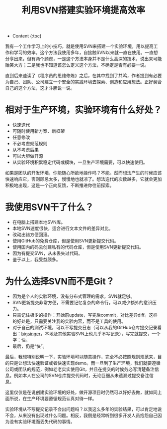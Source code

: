 ﻿---
layout:		post
category:	"other"
title:		"利用SVN搭建实验环境提高效率"
tags:		[svn]
---
- Content
{:toc}

我有一个工作学习上的小技巧，就是使用SVN来搭建一个实验环境，用以提高工作和学习的效率。这个方法我使用多年，自接触SVN以来就一直在使用。一直想分享出来，但有两个顾虑，一是这个方法本身并不是什么高深的技术，说出来可能贻笑大方；二是我也不知道该怎么定义这个方法，不确定是否有必要一说。

直到后来速读了《程序员的思维修炼》之后，在其中找到了共鸣，作者提到有必要为自己、团队、公司建立一个安全的实践环境去探索、创造和应用想法。正好契合自己的这个方法，这才斗胆说一说。

# 相对于生产环境，实验环境有什么好处？
- 快速迭代
- 可随时使用新方案、新框架
- 任意修改
- 不必考虑规范规则
- 从不考虑后果
- 可以大胆做开源
- 从实验环境积累稳定代码或模块，一旦生产环境需要，可以快速使用。

如果是团队的开发环境，你能随心所欲地操作吗？不能。然而想法产生的时候应该快速响应它，否则顾忌太多，慢慢地也就凉了。想法迭代的次数越多，它就会更加积极地出现，这是一个正向反馈，不断推进你往前探索。


# 我使用SVN干了什么？
- 在电脑上搭建本地SVN库。
- 本地SVN速度很快，适合进行文本文件的差异对比。
- 改动出错方便回滚。
- 使用GitHub的免费仓库，但是使用SVN更新提交代码。
- 使用国内的码云创建私有的代码仓库，但是使用SVN更新提交代码。
- 因为有提交SVN，从未丢失过代码。
- 鉴于以上，我受益颇多。


# 为什么选择SVN而不是Git？
- 因为是个人的实验环境，没有分布式管理的需求，SVN就足够。
- SVN更新提交非常方便，不需要记忆复杂的命令行，可以减少额外的意识压力。
- 只需记住极少的操作：开始前update，写完后commit，对比差异diff。这样的好处是，只需要关注我的实验内容，而不是工具的使用。
- 对于自己的测试环境，可以不写提交日志（可以从我的GitHub仓库提交记录看出：[bigsinger](https://github.com/bigsinger)，本地及其他实验SVN上也几乎不写记录），写完就提交，一个字：快。
- 最后，仍是“快”。

最后，我想特别说明一下，实验环境可以随意操作，完全不必按照规则规范来，目的只是让想法快速验证或者快速实现demo。而一旦到了生产环境，我们就要遵循公司或团队的规范，例如老老实实使用Git，并且在提交的时候务必写清楚备注信息。例如本人在公司的SVN仓库提交代码时，无论巨细从未遗漏过提交备注信息。

这里仅仅是在说创建实验环境的好处，做开源项目时仍然可以好好去做，就如同上面所说，在生产环境要遵循规范认真对待一样。

实验环境从不写提交记录不会出问题吗？以我这么多年的实验结果，可以肯定地说不会，从来没有出现过什么问题。相反，我倒是经常听到很多开发人员抱怨自己因为没有实验环境而丢失代码的事情。